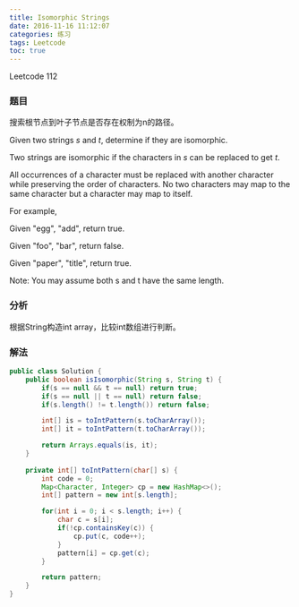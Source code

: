 ```yaml
---
title: Isomorphic Strings
date: 2016-11-16 11:12:07
categories: 练习
tags: Leetcode
toc: true
---
```


Leetcode 112

### 题目

搜索根节点到叶子节点是否存在权制为n的路径。

Given two strings _s_ and _t_, determine if they are isomorphic.

Two strings are isomorphic if the characters in _s_ can be replaced to get _t_.

All occurrences of a character must be replaced with another character while preserving the order of characters. No two characters may map to the same character but a character may map to itself.

For example,

Given "egg", "add", return true.

Given "foo", "bar", return false.

Given "paper", "title", return true.

Note:
You may assume both s and t have the same length.

### 分析

根据String构造int array，比较int数组进行判断。

### 解法

```java
public class Solution {
    public boolean isIsomorphic(String s, String t) {
        if(s == null && t == null) return true;
        if(s == null || t == null) return false;
        if(s.length() != t.length()) return false;

        int[] is = toIntPattern(s.toCharArray());
        int[] it = toIntPattern(t.toCharArray());

        return Arrays.equals(is, it);
    }
    
    private int[] toIntPattern(char[] s) {
        int code = 0;
        Map<Character, Integer> cp = new HashMap<>();
        int[] pattern = new int[s.length];

        for(int i = 0; i < s.length; i++) {
            char c = s[i];
            if(!cp.containsKey(c)) {
                cp.put(c, code++);
            }
            pattern[i] = cp.get(c);
        }

        return pattern;
    }
}
```
